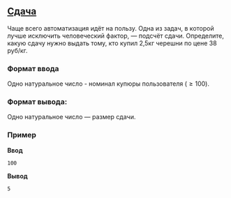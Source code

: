 ## [Сдача](../../../solutions/2.1/21_d.py)

Чаще всего автоматизация идёт на пользу.
Одна из задач, в которой лучше исключить человеческий фактор, — подсчёт сдачи.
Определите, какую сдачу нужно выдать тому, кто купил 2,5кг черешни по цене 38 руб/кг.

### Формат ввода
Одно натуральное число - номинал купюры пользователя ($\geq 100$).

### Формат вывода:
Одно натуральное число — размер сдачи.

### Пример

__Ввод__
```plaintext
100
```

__Вывод__
```plaintext
5
```